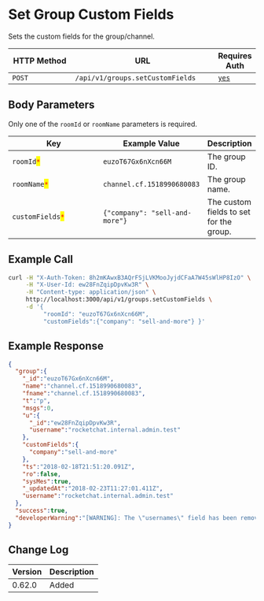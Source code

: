 # Set Group Custom Fields

Sets the custom fields for the group/channel.

<table><thead><tr><th width="180">HTTP Method</th><th width="313">URL</th><th>Requires Auth</th></tr></thead><tbody><tr><td><code>POST</code></td><td><code>/api/v1/groups.setCustomFields</code></td><td><a href="../../authentication-endpoints/"><code>yes</code></a></td></tr></tbody></table>

## Body Parameters

Only one of the `roomId` or `roomName` parameters is required.

<table><thead><tr><th width="223.33333333333331">Key</th><th>Example Value</th><th>Description</th></tr></thead><tbody><tr><td><code>roomId</code><mark style="color:red;"><code>*</code></mark></td><td><code>euzoT67Gx6nXcn66M</code></td><td>The group ID.</td></tr><tr><td><code>roomName</code><mark style="color:red;"><code>*</code></mark></td><td><code>channel.cf.1518990680083</code></td><td>The group name.</td></tr><tr><td><code>customFields</code><mark style="color:red;"><code>*</code></mark></td><td><code>{"company": "sell-and-more"}</code></td><td>The custom fields to set for the group.</td></tr></tbody></table>

## Example Call

```bash
curl -H "X-Auth-Token: 8h2mKAwxB3AQrFSjLVKMooJyjdCFaA7W45sWlHP8IzO" \
     -H "X-User-Id: ew28FnZqipDpvKw3R" \
     -H "Content-type: application/json" \
     http://localhost:3000/api/v1/groups.setCustomFields \
     -d '{
          "roomId": "euzoT67Gx6nXcn66M", 
          "customFields":{"company": "sell-and-more"} }'
```

## Example Response

```json
{
  "group":{
    "_id":"euzoT67Gx6nXcn66M",
    "name":"channel.cf.1518990680083",
    "fname":"channel.cf.1518990680083",
    "t":"p",
    "msgs":0,
    "u":{
      "_id":"ew28FnZqipDpvKw3R",
      "username":"rocketchat.internal.admin.test"
    },
    "customFields":{
      "company":"sell-and-more"
    },
    "ts":"2018-02-18T21:51:20.091Z",
    "ro":false,
    "sysMes":true,
    "_updatedAt":"2018-02-23T11:27:01.411Z",
    "username":"rocketchat.internal.admin.test"
  },
  "success":true,
  "developerWarning":"[WARNING]: The \"usernames\" field has been removed for performance reasons. Please use the \"*.members\" endpoint to get a list of members/users in a room."
}
```

## Change Log

| Version | Description |
| ------- | ----------- |
| 0.62.0  | Added       |
